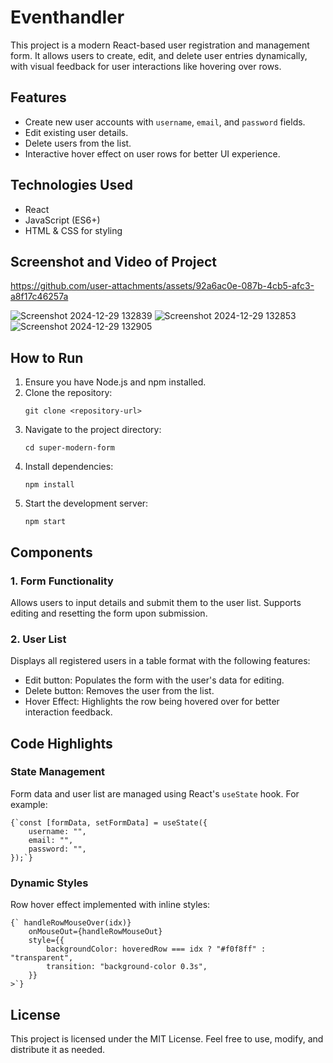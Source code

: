 
<h1>Eventhandler</h1>
    <p>This project is a modern React-based user registration and management form. It allows users to create, edit, and delete user entries dynamically, with visual feedback for user interactions like hovering over rows.</p>
    <h2>Features</h2>
 <ul>
        <li>Create new user accounts with <code>username</code>, <code>email</code>, and <code>password</code> fields.</li>
        <li>Edit existing user details.</li>
        <li>Delete users from the list.</li>
        <li>Interactive hover effect on user rows for better UI experience.</li>
    </ul>
    <h2>Technologies Used</h2>
    <ul>
        <li>React</li>
        <li>JavaScript (ES6+)</li>
        <li>HTML & CSS for styling</li>
    </ul>
<h2> Screenshot and Video of Project</h2>




https://github.com/user-attachments/assets/92a6ac0e-087b-4cb5-afc3-a8f17c46257a



![Screenshot 2024-12-29 132839](https://github.com/user-attachments/assets/80a8f5e6-55de-4c54-b074-2ca9560891b3)
![Screenshot 2024-12-29 132853](https://github.com/user-attachments/assets/6c46ec1b-37bc-4e26-b201-09eb453c0ded)
![Screenshot 2024-12-29 132905](https://github.com/user-attachments/assets/78515fd4-74a7-4ad3-8dd5-48e99a866c8f)



    
<h2>How to Run</h2>
    <ol>
        <li>Ensure you have Node.js and npm installed.</li>
        <li>Clone the repository:</li>
        <pre><code>git clone &lt;repository-url&gt;</code></pre>
        <li>Navigate to the project directory:</li>
        <pre><code>cd super-modern-form</code></pre>
        <li>Install dependencies:</li>
        <pre><code>npm install</code></pre>
        <li>Start the development server:</li>
        <pre><code>npm start</code></pre>
    </ol>
    <h2>Components</h2>
    <h3>1. Form Functionality</h3>
    <p>Allows users to input details and submit them to the user list. Supports editing and resetting the form upon submission.</p>
    <h3>2. User List</h3>
    <p>Displays all registered users in a table format with the following features:</p>
    <ul>
        <li>Edit button: Populates the form with the user's data for editing.</li>
        <li>Delete button: Removes the user from the list.</li>
        <li>Hover Effect: Highlights the row being hovered over for better interaction feedback.</li>
    </ul>
    <h2>Code Highlights</h2>
    <h3>State Management</h3>
    <p>Form data and user list are managed using React's <code>useState</code> hook. For example:</p>
    <pre><code>{`const [formData, setFormData] = useState({
    username: "",
    email: "",
    password: "",
});`}</code></pre>

 <h3>Dynamic Styles</h3>
    <p>Row hover effect implemented with inline styles:</p>
    <pre><code>{`<tr
    onMouseOver={() => handleRowMouseOver(idx)}
    onMouseOut={handleRowMouseOut}
    style={{
        backgroundColor: hoveredRow === idx ? "#f0f8ff" : "transparent",
        transition: "background-color 0.3s",
    }}
>`}</code></pre>

  <h2>License</h2>
    <p>This project is licensed under the MIT License. Feel free to use, modify, and distribute it as needed.</p>


